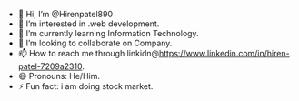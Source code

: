 - 👋 Hi, I’m @Hirenpatel890
- 👀 I’m interested in .web development.
- 🌱 I’m currently learning Information Technology.
- 💞️ I’m looking to collaborate on Company.
- 📫 How to reach me through linkidn@https://www.linkedin.com/in/hiren-patel-7209a2310.
- 😄 Pronouns: He/Him.
- ⚡ Fun fact: i am doing stock market.
<!---
Hirenpatel890/Hirenpatel890 is a ✨ special ✨ repository because its `README.md` (this file) appears on your GitHub profile.
You can click the Preview link to take a look at your changes.
--->
